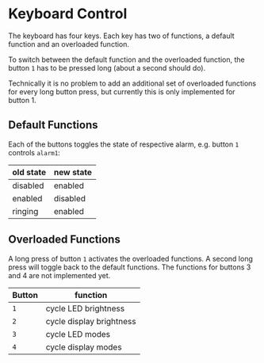 Keyboard Control
================

The keyboard has four keys. Each key has two of functions, a default
function and an overloaded function.

To switch between the default function and the overloaded function,
the button `1` has to be pressed long (about a second should do).

Technically it is no problem to add an additional set of overloaded
functions for every long button press, but currently this is only implemented
for button 1.


Default Functions
-----------------

Each of the buttons toggles the state of respective alarm, e.g. button `1`
controls `alarm1`:


| old state | new state |
|-----------|-----------|
| disabled  | enabled   |
| enabled   | disabled  |
| ringing   | enabled   |


Overloaded Functions
--------------------

A long press of button `1` activates the overloaded functions. A second long
press will toggle back to the default functions. The functions for buttons
3 and 4 are not implemented yet.


| Button | function                 |
|--------|--------------------------|
| `1`    | cycle LED brightness     |
| `2`    | cycle display brightness |
| `3`    | cycle LED modes          |
| `4`    | cycle display modes      |

